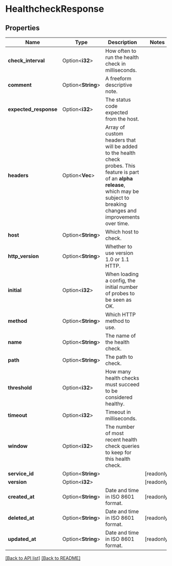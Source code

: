 # HealthcheckResponse

## Properties

Name | Type | Description | Notes
------------ | ------------- | ------------- | -------------
**check_interval** | Option<**i32**> | How often to run the health check in milliseconds. | 
**comment** | Option<**String**> | A freeform descriptive note. | 
**expected_response** | Option<**i32**> | The status code expected from the host. | 
**headers** | Option<**Vec<String>**> | Array of custom headers that will be added to the health check probes. This feature is part of an **alpha release**, which may be subject to breaking changes and improvements over time. | 
**host** | Option<**String**> | Which host to check. | 
**http_version** | Option<**String**> | Whether to use version 1.0 or 1.1 HTTP. | 
**initial** | Option<**i32**> | When loading a config, the initial number of probes to be seen as OK. | 
**method** | Option<**String**> | Which HTTP method to use. | 
**name** | Option<**String**> | The name of the health check. | 
**path** | Option<**String**> | The path to check. | 
**threshold** | Option<**i32**> | How many health checks must succeed to be considered healthy. | 
**timeout** | Option<**i32**> | Timeout in milliseconds. | 
**window** | Option<**i32**> | The number of most recent health check queries to keep for this health check. | 
**service_id** | Option<**String**> |  | [readonly]
**version** | Option<**i32**> |  | [readonly]
**created_at** | Option<**String**> | Date and time in ISO 8601 format. | [readonly]
**deleted_at** | Option<**String**> | Date and time in ISO 8601 format. | [readonly]
**updated_at** | Option<**String**> | Date and time in ISO 8601 format. | [readonly]

[[Back to API list]](../README.md#documentation-for-api-endpoints) [[Back to README]](../README.md)


